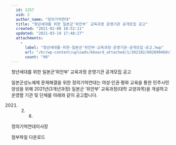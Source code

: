 ```yaml
---
  id: 1257
  uid: 2
  author_name: "정의기억연대"
  title: "청년세대를 위한 일본군‘위안부’ 교육과정 운영기관 공개모집 공고"
  created: "2021-02-08 10:52:11"
  updated: "2021-03-19 17:48:27"
  attachments: 
    - 
      label: "청년세대를-위한-일본군‘위안부-교육과정-운영기관-공개모집-공고.hwp"
      url: "/kr/wp-content/uploads/kboard_attached/1/202102/6020994b9c7aa4006538.hwp"
      count: "90"
---
```

청년세대를 위한 일본군‘위안부’ 교육과정 운영기관 공개모집 공고
 
 일본군성노예제 문제해결을 위한 정의기억연대는 여성·인권·평화 교육을 통한 민주시민 양성을 위해 2021년(3개년과정) 일본군 ‘위안부’ 교육과정(대학 교양과목)을 개설하고 운영할 기관 및 단체를 아래와 같이 공고합니다. 

2021. 2. 6.
정의기억연대이사장

첨부파일 다운로드